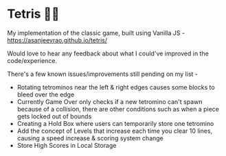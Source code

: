 # Tetris 🤖🤖
My implementation of the classic game, built using Vanilla JS - https://asanjeevrao.github.io/tetris/

Would love to hear any feedback about what I could've improved in the code/experience. 

There's a few known issues/improvements still pending on my list - 
* Rotating tetrominos near the left & right edges causes some blocks to bleed over the edge 
* Currently Game Over only checks if a new tetromino can't spawn because of a collision, there are other conditions such as when a piece gets locked out of bounds 
* Creating a Hold Box where users can temporarily store one tetromino
* Add the concept of Levels that increase each time you clear 10 lines, causing a speed increase & scoring system change
* Store High Scores in Local Storage 

